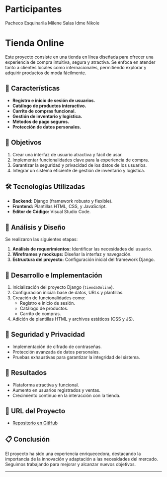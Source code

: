 # Participantes 
Pacheco Esquinarila Milene
Salas Idme Nikole

# Tienda Online

Este proyecto consiste en una tienda en línea diseñada para ofrecer una experiencia de compra intuitiva, segura y atractiva. Se enfoca en atender tanto a clientes locales como internacionales, permitiendo explorar y adquirir productos de moda fácilmente.

## 🚀 Características

- **Registro e inicio de sesión de usuarios.**
- **Catálogo de productos interactivo.**
- **Carrito de compras funcional.**
- **Gestión de inventario y logística.**
- **Métodos de pago seguros.**
- **Protección de datos personales.**

## 🎯 Objetivos

1. Crear una interfaz de usuario atractiva y fácil de usar.
2. Implementar funcionalidades clave para la experiencia de compra.
3. Garantizar la seguridad y privacidad de los datos de los usuarios.
4. Integrar un sistema eficiente de gestión de inventario y logística.

## 🛠️ Tecnologías Utilizadas

- **Backend:** Django (framework robusto y flexible).
- **Frontend:** Plantillas HTML, CSS, y JavaScript.
- **Editor de Código:** Visual Studio Code.

## 📐 Análisis y Diseño

Se realizaron las siguientes etapas:
1. **Análisis de requerimientos:** Identificar las necesidades del usuario.
2. **Wireframes y mockups:** Diseñar la interfaz y navegación.
3. **Estructura del proyecto:** Configuración inicial del framework Django.

## 📄 Desarrollo e Implementación

1. Inicialización del proyecto Django (`tiendaOnline`).
2. Configuración inicial: base de datos, URLs y plantillas.
3. Creación de funcionalidades como:
   - Registro e inicio de sesión.
   - Catálogo de productos.
   - Carrito de compras.
4. Adición de plantillas HTML y archivos estáticos (CSS y JS).

## 🔐 Seguridad y Privacidad

- Implementación de cifrado de contraseñas.
- Protección avanzada de datos personales.
- Pruebas exhaustivas para garantizar la integridad del sistema.

## 🌟 Resultados

- Plataforma atractiva y funcional.
- Aumento en usuarios registrados y ventas.
- Crecimiento continuo en la interacción con la tienda.

## 📌 URL del Proyecto

- [Repositorio en GitHub](https://github.com/Milene-pe/Proyecto-PWEB2.git)

## 📋 Conclusión

El proyecto ha sido una experiencia enriquecedora, destacando la importancia de la innovación y adaptación a las necesidades del mercado. Seguimos trabajando para mejorar y alcanzar nuevos objetivos.

---

